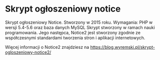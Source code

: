 # Skrypt ogłoszeniowy notice
Skrypt ogłoszeniowy Notice. Stworzony w 2015 roku. Wymagania: PHP w wersji 5.4-5.6 oraz baza danych MySQL
Skrypt stworzony w ramach nauki programowania. Jego następca, Notice2 jest stworzony zgodnie ze współczesnymi standardami tworzenia stron i aplikacji internetowych.

Więcej informacji o Notice2 znajdziesz na https://blog.wyremski.pl/skrypt-ogloszeniowy-notice2/
